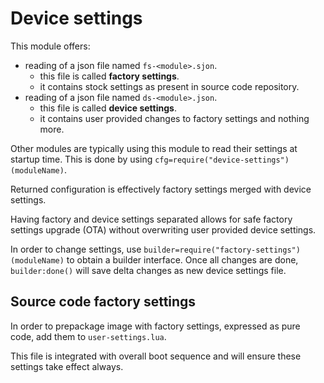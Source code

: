 # Device settings

This module offers:

- reading of a json file named `fs-<module>.sjon`.
  - this file is called **factory settings**.
  - it contains stock settings as present in source code repository.
- reading of a json file named `ds-<module>.json`.
  - this file is called **device settings**.
  - it contains user provided changes to factory settings and nothing more.

Other modules are typically using this module to read their settings at startup time.
This is done by using `cfg=require("device-settings")(moduleName)`.

Returned configuration is effectively factory settings merged with device settings.

Having factory and device settings separated allows for safe factory settings upgrade (OTA) without overwriting user provided device settings.

In order to change settings, use `builder=require("factory-settings")(moduleName)` to obtain a builder interface. Once all changes are done, `builder:done()` will save delta changes as new device settings file.

## Source code factory settings

In order to prepackage image with factory settings, expressed as pure code, add them to `user-settings.lua`.

This file is integrated with overall boot sequence and will ensure these settings take effect always.